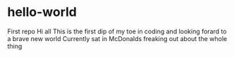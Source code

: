 # hello-world
First repo
Hi all
This is the first dip of my toe in coding and looking forard to a brave new world
Currently sat in McDonalds freaking out about the whole thing
